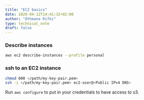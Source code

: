 ```yaml
---
title: "EC2 basics"
date: 2020-04-12T14:41:32+02:00
author: "Othmane Rifki"
type: technical_note
draft: false
---
```

### Describe instances
``` bash 
aws ec2 describe-instances --profile personal
```

### ssh to an EC2 instance
``` bash 
chmod 600 </path/my-key-pair.pem>
ssh -i </path/my-key-pair.pem> ec2-user@<Public IPv4 DNS>
```
Run `aws configure` to put in your credentials to have access to s3.

